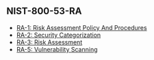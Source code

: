 ## NIST-800-53-RA
* [RA-1: Risk Assessment Policy And Procedures](NIST-800-53-RA-1.md)
* [RA-2: Security Categorization](NIST-800-53-RA-2.md)
* [RA-3: Risk Assessment](NIST-800-53-RA-3.md)
* [RA-5: Vulnerability Scanning](NIST-800-53-RA-5.md)
